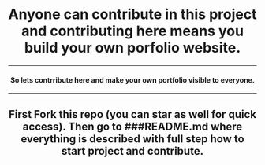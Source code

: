 <center>
<h1>Anyone can contribute in this project and contributing here means you build your own porfolio website.</h1>

---

<h4> So lets contrribute here and make your own portfolio visible to everyone.</h4>

---
<h2>
  First Fork this repo (you can star as well for quick access).
  Then go to ###README.md where everything is described with full step how to start project and contribute.
</h2>






  
</center>
